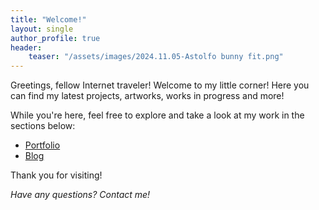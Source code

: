 ```yaml
---
title: "Welcome!"
layout: single
author_profile: true
header: 
    teaser: "/assets/images/2024.11.05-Astolfo bunny fit.png"
---
```

Greetings, fellow Internet traveler! Welcome to my little corner! Here you can find my latest projects, artworks, works in progress and more!

While you're here, feel free to explore and take a look at my work in the sections below:

- [Portfolio](/portfolio)
- [Blog](/posts)
  
Thank you for visiting! 

*Have any questions? Contact me!*